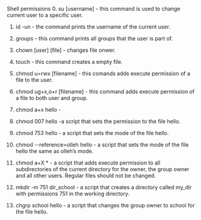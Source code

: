  Shell permissions
0. su [username] - this command is used to change current user to a specific user.

1. id -un - the command prints the username of the current user.

2. groups - this command prints all groups that the user is part of.

3. chown [user] [file]  - changes file onwer. 

4. touch - this command creates a empty file.

5. chmod u=rwx [filename] - this comands adds execute permission of a file to the user. 

6. chmod ug+x,o+r [filename] - this command adds execute permission of a file to both user and group.

7. chmod a+x hello - 

8. chmod 007 hello -a script that sets the permission to the file hello.

9. chmod 753 hello - a script that sets the mode of the file hello.

10. chmod --reference=olleh hello -  a script that sets the mode of the file hello the same as olleh’s mode.

11. chmod a+X * - a script that adds execute permission to all subdirectories of the current directory for the owner, the group owner and all other users. Regular files should not be changed.

12. mkdir -m 751 dir_school - a script that creates a directory called my_dir with permissions 751 in the working directory.

13. chgrp school hello - a script that changes the group owner to school for the file hello.
